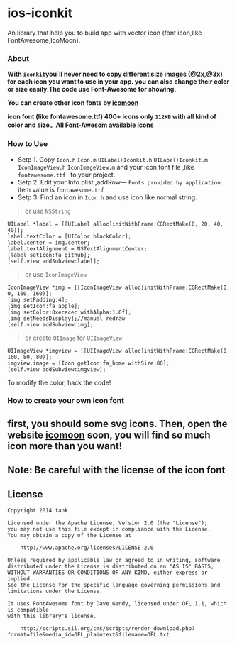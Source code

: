 ios-iconkit
===========

An library that help you to build app with vector icon (font icon,like FontAwesome,IcoMoon).

### About
**With ```iconkit```you`ll never need to copy different size images (@2x,@3x) for each icon you want to use in your app. you can also change their color or size easily.The code use Font-Awesome for showing.**

**You can create other icon fonts by [icomoon](https://icomoon.io)**

**icon font (like fontawesome.ttf) 400+ icons only ```112KB``` with all kind of color and size。[All Font-Awesom available icons](http://fortawesome.github.io/Font-Awesome/icons)**


### How to Use
*  Setp 1. Copy ```Icon.h``` ```Icon.m``` ```UILabel+Iconkit.h``` ```UILabel+Iconkit.m```  ```IconImageView.h``` ```IconImageView.m``` and your icon font file ,like ```fontawesome.ttf ``` to your project.
*  Setp 2. Edit your Info.plist ,addRow— ```Fonts provided by application``` item value is ```fontawesome.ttf ```
*  Setp 3. Find an icon in ```Icon.h``` and use icon like normal string.

> or use ```NSString```

```
UILabel *label = [[UILabel alloc]initWithFrame:CGRectMake(0, 20, 40, 40)];
label.textColor = [UIColor blackColor];
label.center = img.center;
label.textAlignment = NSTextAlignmentCenter;
[label setIcon:fa_github];
[self.view addSubview:label];

```
> or use ```IconImageView```

```
IconImageView *img = [[IconImageView alloc]initWithFrame:CGRectMake(0, 0, 160, 160)];
[img setPadding:4];
[img setIcon:fa_apple];
[img setColor:0xececec withAlpha:1.0f];
[img setNeedsDisplay];//manual redraw
[self.view addSubview:img];
```

> or create ```UIImage``` for ```UIImageView```

```
UIImageView *imgview = [[UIImageView alloc]initWithFrame:CGRectMake(0, 160, 80, 80)];
imgview.image = [Icon getIcon:fa_home withSize:80];
[self.view addSubview:imgview];
```
To modify the color, hack the code!

### How to create your own icon font

**first, you should some svg icons.**
**Then, open the website [icomoon](https://icomoon.io)**
**soon, you will find so much icon more than you want!**
----
**Note: Be careful with the license of the icon font**
----

## License

```
Copyright 2014 tank

Licensed under the Apache License, Version 2.0 (the "License");
you may not use this file except in compliance with the License.
You may obtain a copy of the License at

    http://www.apache.org/licenses/LICENSE-2.0

Unless required by applicable law or agreed to in writing, software
distributed under the License is distributed on an "AS IS" BASIS,
WITHOUT WARRANTIES OR CONDITIONS OF ANY KIND, either express or implied.
See the License for the specific language governing permissions and
limitations under the License.

It uses FontAwesome font by Dave Gandy, licensed under OFL 1.1, which is compatible
with this library's license.

    http://scripts.sil.org/cms/scripts/render_download.php?format=file&media_id=OFL_plaintext&filename=OFL.txt
    
```
